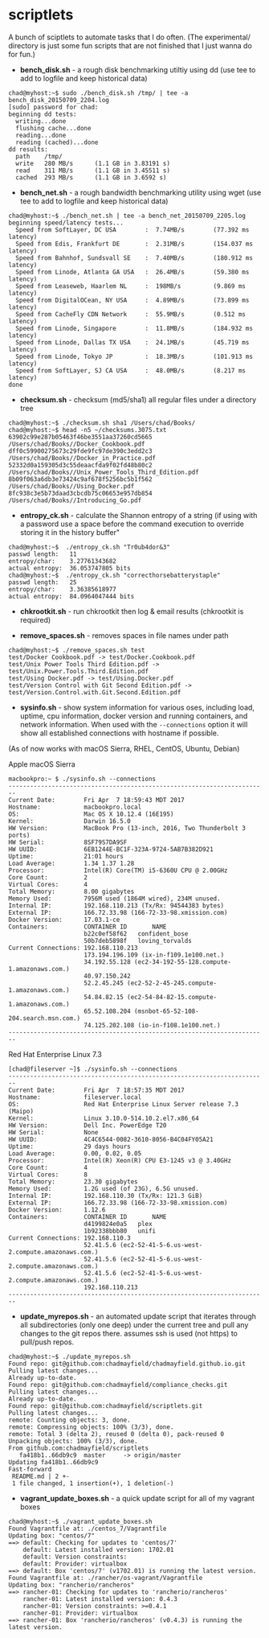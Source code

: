 # scriptlets

A bunch of sciptlets to automate tasks that I do often.  (The experimental/ directory is just some fun scripts that are not finished that I just wanna do for fun.)

* **bench_disk.sh** - a rough disk benchmarking utiltiy using dd (use tee to add to logfile and keep historical data)

```
chad@myhost:~$ sudo ./bench_disk.sh /tmp/ | tee -a bench_disk_20150709_2204.log
[sudo] password for chad:
beginning dd tests:
  writing...done
  flushing cache...done
  reading...done
  reading (cached)...done
dd results:
  path    /tmp/
  write   280 MB/s      (1.1 GB in 3.83191 s)
  read    311 MB/s      (1.1 GB in 3.45511 s)
  cached  293 MB/s      (1.1 GB in 3.6592 s)
```

* **bench_net.sh** - a rough bandwidth benchmarking utility using wget (use tee to add to logfile and keep historical data)

```
chad@myhost:~$ ./bench_net.sh | tee -a bench_net_20150709_2205.log
beginning speed/latency tests...
  Speed from SoftLayer, DC USA        :  7.74MB/s        (77.392 ms latency)
  Speed from Edis, Frankfurt DE       :  2.31MB/s        (154.037 ms latency)
  Speed from Bahnhof, Sundsvall SE    :  7.40MB/s        (180.912 ms latency)
  Speed from Linode, Atlanta GA USA   :  26.4MB/s        (59.380 ms latency)
  Speed from Leaseweb, Haarlem NL     :  198MB/s         (9.869 ms latency)
  Speed from DigitalOCean, NY USA     :  4.89MB/s        (73.899 ms latency)
  Speed from CacheFly CDN Network     :  55.9MB/s        (0.512 ms latency)
  Speed from Linode, Singapore        :  11.8MB/s        (184.932 ms latency)
  Speed from Linode, Dallas TX USA    :  24.1MB/s        (45.719 ms latency)
  Speed from Linode, Tokyo JP         :  18.3MB/s        (101.913 ms latency)
  Speed from SoftLayer, SJ CA USA     :  48.0MB/s        (8.217 ms latency)
done
```

* **checksum.sh** - checksum (md5/sha1) all regular files under a directory tree
```
chad@myhost:~$ ./checksum.sh sha1 /Users/chad/Books/
chad@myhost:~$ head -n5 ~/checksums.3075.txt 
63902c99e287b05463f46be3551aa37260cd5665  /Users/chad/Books//Docker_Cookbook.pdf
dff0c59900275673c29fde9fc97de390c3edd2c3  /Users/chad/Books//Docker_in_Practice.pdf
52332d0a159305d3c55deaacfda9f02fd48b80c2  /Users/chad/Books//Unix_Power_Tools_Third_Edition.pdf
8b09f063a6db3e73424c9af678f5256bc5b1f562  /Users/chad/Books//Using_Docker.pdf
8fc938c3e5b73daad3cbcdb75c06653e957db854  /Users/chad/Books//Introducing_Go.pdf
```

* **entropy_ck.sh** - calculate the Shannon entropy of a string (if using with a password use a space before the command execution to override storing it in the history buffer"

```
chad@myhost:~$  ./entropy_ck.sh "Tr0ub4dor&3"
passwd length:   11
entropy/char:    3.27761343682
actual entropy:  36.053747805 bits
chad@myhost:~$  ./entropy_ck.sh "correcthorsebatterystaple"
passwd length:   25
entropy/char:    3.36385618977
actual entropy:  84.0964047444 bits
```

* **chkrootkit.sh** - run chkrootkit then log & email results (chkrootkit is required)

* **remove_spaces.sh** - removes spaces in file names under path

```
chad@myhost:~$ ./remove_spaces.sh test
test/Docker Cookbook.pdf -> test/Docker.Cookbook.pdf
test/Unix Power Tools Third Edition.pdf -> test/Unix.Power.Tools.Third.Edition.pdf
test/Using Docker.pdf -> test/Using.Docker.pdf
test/Version Control with Git Second Edition.pdf -> test/Version.Control.with.Git.Second.Edition.pdf
```

* **sysinfo.sh** - show system information for various oses, including load, uptime, cpu information, docker version and running containers, and network information. When used with the `--connections` option it will show all established connections with hostname if possible.

(As of now works with macOS Sierra, RHEL, CentOS, Ubuntu, Debian)

Apple macOS Sierra
```
macbookpro:~ $ ./sysinfo.sh --connections 
------------------------------------------------------------------------
Current Date:        Fri Apr  7 18:59:43 MDT 2017
Hostname:            macbookpro.local
OS:                  Mac OS X 10.12.4 (16E195)
Kernel:              Darwin 16.5.0
HW Version:          MacBook Pro (13-inch, 2016, Two Thunderbolt 3 ports)
HW Serial:           8SF79S7DA9SF
HW UUID:             6EB1244E-BC1F-323A-9724-5AB7B382D921
Uptime:              21:01 hours
Load Average:        1.34 1.37 1.28
Processor:           Intel(R) Core(TM) i5-6360U CPU @ 2.00GHz
Core Count:          2
Virtual Cores:       4
Total Memory:        8.00 gigabytes
Memory Used:         7956M used (1864M wired), 234M unused.
Internal IP:         192.168.110.213 (Tx/Rx: 94544383 bytes)
External IP:         166.72.33.98 (166-72-33-98.xmission.com)
Docker Version:      17.03.1-ce
Containers:          CONTAINER ID       NAME 
                     b22c0ef58f62	confident_bose
                     50b7deb5898f	loving_torvalds
Current Connections: 192.168.110.213
                     173.194.196.109 (ix-in-f109.1e100.net.)
                     34.192.55.128 (ec2-34-192-55-128.compute-1.amazonaws.com.)
                     40.97.150.242
                     52.2.45.245 (ec2-52-2-45-245.compute-1.amazonaws.com.)
                     54.84.82.15 (ec2-54-84-82-15.compute-1.amazonaws.com.)
                     65.52.108.204 (msnbot-65-52-108-204.search.msn.com.)
                     74.125.202.108 (io-in-f108.1e100.net.)
------------------------------------------------------------------------
``` 

Red Hat Enterprise Linux 7.3
```
[chad@fileserver ~]$ ./sysinfo.sh --connections 
------------------------------------------------------------------------
Current Date:        Fri Apr  7 18:57:35 MDT 2017
Hostname:            fileserver.local
OS:                  Red Hat Enterprise Linux Server release 7.3 (Maipo)
Kernel:              Linux 3.10.0-514.10.2.el7.x86_64
HW Version:          Dell Inc. PowerEdge T20
HW Serial:           None
HW UUID:             4C4C6544-0082-3610-8056-B4C04FY05A21
Uptime:              29 days hours
Load Average:        0.00, 0.02, 0.05
Processor:           Intel(R) Xeon(R) CPU E3-1245 v3 @ 3.40GHz
Core Count:          4
Virtual Cores:       8
Total Memory:        23.30 gigabytes
Memory Used:         1.2G used (of 23G), 6.5G unused. 
Internal IP:         192.168.110.30 (Tx/Rx: 121.3 GiB)
External IP:         166.72.33.98 (166-72-33-98.xmission.com)
Docker Version:      1.12.6
Containers:          CONTAINER ID       NAME 
                     d4199824e0a5	plex
                     1b92338bbb80	unifi
Current Connections: 192.168.110.3
                     52.41.5.6 (ec2-52-41-5-6.us-west-2.compute.amazonaws.com.)
                     52.41.5.6 (ec2-52-41-5-6.us-west-2.compute.amazonaws.com.)
                     52.41.5.6 (ec2-52-41-5-6.us-west-2.compute.amazonaws.com.)
                     192.168.110.213
------------------------------------------------------------------------
```


* **update_myrepos.sh** - an automated update script that iterates through all subdirectories (only one deep) under the current tree and pull any changes to the git repos there. assumes ssh is used (not https) to pull/push repos.

```
chad@myhost:~$ ./update_myrepos.sh 
Found repo: git@github.com:chadmayfield/chadmayfield.github.io.git
Pulling latest changes...
Already up-to-date.
Found repo: git@github.com:chadmayfield/compliance_checks.git
Pulling latest changes...
Already up-to-date.
Found repo: git@github.com:chadmayfield/scriptlets.git
Pulling latest changes...
remote: Counting objects: 3, done.
remote: Compressing objects: 100% (3/3), done.
remote: Total 3 (delta 2), reused 0 (delta 0), pack-reused 0
Unpacking objects: 100% (3/3), done.
From github.com:chadmayfield/scriptlets
   fa418b1..66db9c9  master     -> origin/master
Updating fa418b1..66db9c9
Fast-forward
 README.md | 2 +-
 1 file changed, 1 insertion(+), 1 deletion(-)
```

* **vagrant_update_boxes.sh** - a quick update script for all of my vagrant boxes

```
chad@myhost:~$ ./vagrant_update_boxes.sh 
Found Vagrantfile at: ./centos_7/Vagrantfile
Updating box: "centos/7"
==> default: Checking for updates to 'centos/7'
    default: Latest installed version: 1702.01
    default: Version constraints: 
    default: Provider: virtualbox
==> default: Box 'centos/7' (v1702.01) is running the latest version.
Found Vagrantfile at: ./rancher/os-vagrant/Vagrantfile
Updating box: "rancherio/rancheros"
==> rancher-01: Checking for updates to 'rancherio/rancheros'
    rancher-01: Latest installed version: 0.4.3
    rancher-01: Version constraints: >=0.4.1
    rancher-01: Provider: virtualbox
==> rancher-01: Box 'rancherio/rancheros' (v0.4.3) is running the latest version.
```
